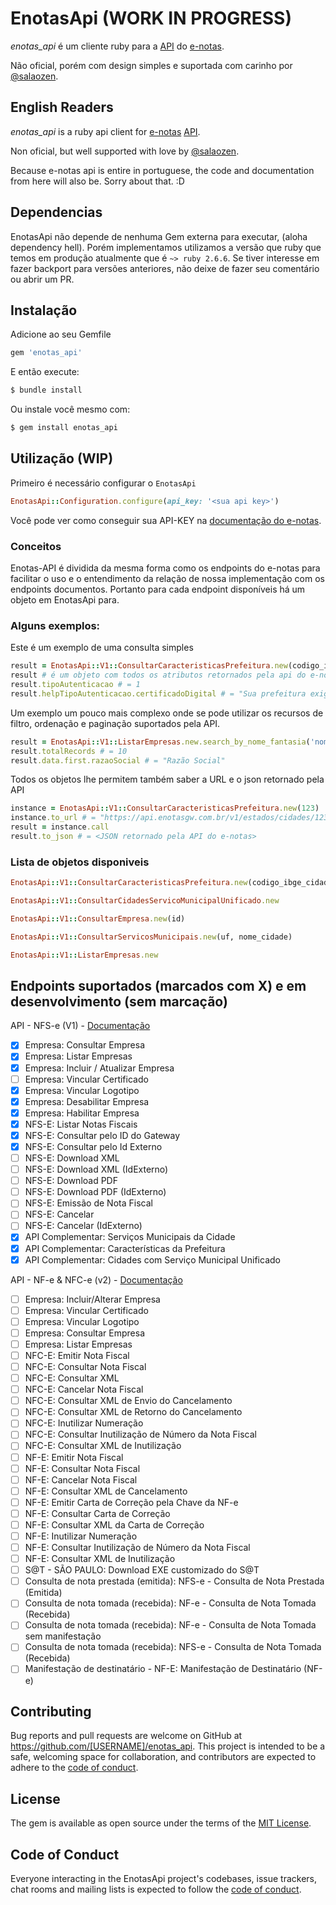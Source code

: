 # EnotasApi (WORK IN PROGRESS)
*enotas_api* é um cliente ruby para a [API](https://docs.enotasgw.com.br/reference) do [e-notas](https://enotas.com.br/).

Não oficial, porém com design simples e suportada com carinho por [@salaozen](https://github.com/salaozen).

## English Readers
*enotas_api* is a ruby api client for [e-notas](https://enotas.com.br/) [API](https://docs.enotasgw.com.br/reference).

Non oficial, but well supported with love by [@salaozen](https://github.com/salaozen).

Because e-notas api is entire in portuguese, the code and documentation from here will also be. Sorry about that. :D

## Dependencias
EnotasApi não depende de nenhuma Gem externa para executar, (aloha dependency hell).
Porém implementamos utilizamos a versão que ruby que temos em produção atualmente que é `~> ruby 2.6.6`.
Se tiver interesse em fazer backport para versões anteriores, não deixe de fazer seu comentário ou abrir um PR.

## Instalação

Adicione ao seu Gemfile

```ruby
gem 'enotas_api'
```

E então execute:
```sh
$ bundle install
```
Ou instale você mesmo com:
```sh
$ gem install enotas_api
```

## Utilização (WIP)

Primeiro é necessário configurar o `EnotasApi`
```ruby
EnotasApi::Configuration.configure(api_key: '<sua api key>')
```
Você pode ver como conseguir sua API-KEY na [documentação do e-notas](https://docs.enotasgw.com.br/docs/como-obter-a-sua-api-key).

### Conceitos
Enotas-API é dividida da mesma forma como os endpoints do e-notas para facilitar o uso e o entendimento da relação de nossa implementação com os endpoints documentos.
Portanto para cada endpoint disponíveis há um objeto em EnotasApi para.

### Alguns exemplos:

Este é um exemplo de uma consulta simples
```ruby
result = EnotasApi::V1::ConsultarCaracteristicasPrefeitura.new(codigo_ibge_cidade).call
result # é um objeto com todos os atributos retornados pela api do e-notas
result.tipoAutenticacao # = 1
result.helpTipoAutenticacao.certificadoDigital # = "Sua prefeitura exige a utilização de certificado digital, portanto, inclua aqui o arquivo de seu certificado A1."
```

Um exemplo um pouco mais complexo onde se pode utilizar os recursos de filtro, ordenação e paginação suportados pela API.
```ruby
result = EnotasApi::V1::ListarEmpresas.new.search_by_nome_fantasia('nome_fantasia').sort_by_cidade.page(number: 10, size: 30).call
result.totalRecords # = 10
result.data.first.razaoSocial # = "Razão Social"
```

Todos os objetos lhe permitem também saber a URL e o json retornado pela API
```ruby
instance = EnotasApi::V1::ConsultarCaracteristicasPrefeitura.new(123)
instance.to_url # = "https://api.enotasgw.com.br/v1/estados/cidades/123/provedor"
result = instance.call
result.to_json # = <JSON retornado pela API do e-notas>
```

### Lista de objetos disponiveis
```ruby
EnotasApi::V1::ConsultarCaracteristicasPrefeitura.new(codigo_ibge_cidade)

EnotasApi::V1::ConsultarCidadesServicoMunicipalUnificado.new

EnotasApi::V1::ConsultarEmpresa.new(id)

EnotasApi::V1::ConsultarServicosMunicipais.new(uf, nome_cidade)

EnotasApi::V1::ListarEmpresas.new
```

## Endpoints suportados (marcados com X) e em desenvolvimento (sem marcação)
API - NFS-e (V1) - [Documentação](https://docs.enotasgw.com.br/reference)
- [x] Empresa: Consultar Empresa
- [x] Empresa: Listar Empresas
- [x] Empresa: Incluir / Atualizar Empresa
- [ ] Empresa: Vincular Certificado
- [x] Empresa: Vincular Logotipo
- [x] Empresa: Desabilitar Empresa
- [x] Empresa: Habilitar Empresa
- [x] NFS-E: Listar Notas Fiscais
- [x] NFS-E: Consultar pelo ID do Gateway
- [x] NFS-E: Consultar pelo Id Externo
- [ ] NFS-E: Download XML
- [ ] NFS-E: Download XML (IdExterno)
- [ ] NFS-E: Download PDF
- [ ] NFS-E: Download PDF (IdExterno)
- [ ] NFS-E: Emissão de Nota Fiscal
- [ ] NFS-E: Cancelar
- [ ] NFS-E: Cancelar (IdExterno)
- [x] API Complementar: Serviços Municipais da Cidade
- [x] API Complementar: Características da Prefeitura
- [x] API Complementar: Cidades com Serviço Municipal Unificado

API - NF-e & NFC-e (v2) - [Documentação](https://docs.enotasgw.com.br/v2/reference)
- [ ] Empresa: Incluir/Alterar Empresa
- [ ] Empresa: Vincular Certificado
- [ ] Empresa: Vincular Logotipo
- [ ] Empresa: Consultar Empresa
- [ ] Empresa: Listar Empresas
- [ ] NFC-E: Emitir Nota Fiscal
- [ ] NFC-E: Consultar Nota Fiscal
- [ ] NFC-E: Consultar XML
- [ ] NFC-E: Cancelar Nota Fiscal
- [ ] NFC-E: Consultar XML de Envio do Cancelamento
- [ ] NFC-E: Consultar XML de Retorno do Cancelamento
- [ ] NFC-E: Inutilizar Numeração
- [ ] NFC-E: Consultar Inutilização de Número da Nota Fiscal
- [ ] NFC-E: Consultar XML de Inutilização
- [ ] NF-E: Emitir Nota Fiscal
- [ ] NF-E: Consultar Nota Fiscal
- [ ] NF-E: Cancelar Nota Fiscal
- [ ] NF-E: Consultar XML de Cancelamento
- [ ] NF-E: Emitir Carta de Correção pela Chave da NF-e
- [ ] NF-E: Consultar Carta de Correção
- [ ] NF-E: Consultar XML da Carta de Correção
- [ ] NF-E: Inutilizar Numeração
- [ ] NF-E: Consultar Inutilização de Número da Nota Fiscal
- [ ] NF-E: Consultar XML de Inutilização
- [ ] S@T - SÃO PAULO: Download EXE customizado do S@T
- [ ] Consulta de nota prestada (emitida): NFS-e - Consulta de Nota Prestada (Emitida)
- [ ] Consulta de nota tomada (recebida): NF-e - Consulta de Nota Tomada (Recebida)
- [ ] Consulta de nota tomada (recebida): NF-e - Consulta de Nota Tomada sem manifestação
- [ ] Consulta de nota tomada (recebida): NFS-e - Consulta de Nota Tomada (Recebida)
- [ ] Manifestação de destinatário - NF-E: Manifestação de Destinatário (NF-e)
## Contributing

Bug reports and pull requests are welcome on GitHub at https://github.com/[USERNAME]/enotas_api. This project is intended to be a safe, welcoming space for collaboration, and contributors are expected to adhere to the [code of conduct](https://github.com/[USERNAME]/enotas_api/blob/master/CODE_OF_CONDUCT.md).


## License

The gem is available as open source under the terms of the [MIT License](https://opensource.org/licenses/MIT).

## Code of Conduct

Everyone interacting in the EnotasApi project's codebases, issue trackers, chat rooms and mailing lists is expected to follow the [code of conduct](https://github.com/[USERNAME]/enotas_api/blob/master/CODE_OF_CONDUCT.md).
